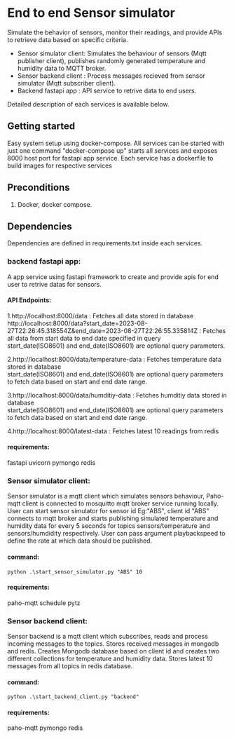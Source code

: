 # End to end Sensor simulator
 
Simulate the behavior of sensors, monitor their readings, and provide APIs to retrieve data based on specific criteria.

* Sensor simulator client: Simulates the behaviour of sensors (Mqtt publisher client), publishes randomly generated temperature and humidity data to MQTT broker.
* Sensor backend client  : Process messages recieved from sensor simulator (Mqtt subscriber client).
* Backend fastapi app    : API service to retrive data to end users. 

Detailed description of each services is available below.

## Getting started

Easy system setup using docker-compose. All services can be started with just one command "docker-compose up" starts all services and exposes 8000 host port for fastapi app service.
Each service has a dockerfile to build images for respective services

## Preconditions

1. Docker, docker compose.

## Dependencies

Dependencies are defined in requirements.txt inside each services.

### backend fastapi app:

A app service using fastapi framework to create and provide apis for end user to retrive datas for sensors.

#### API Endpoints:

1.http://localhost:8000/data  : Fetches all data stored in database                                                                                                                       
  http://localhost:8000/data?start_date=2023-08-27T22:26:45.318554Z&end_date=2023-08-27T22:26:55.335814Z : Fetches all data from start data to end date specified in query                       
  start_date(ISO8601) and end_date(ISO8601) are optional query parameters.

2.http://localhost:8000/data/temperature-data  :  Fetches temperature data stored in database                                                                                                    
  start_date(ISO8601) and end_date(ISO8601) are optional query parameters to fetch data based on start and end date range.

3.http://localhost:8000/data/humditiy-data  :  Fetches humditiy data stored in database                                                                                                          
  start_date(ISO8601) and end_date(ISO8601) are optional query parameters to fetch data based on start and end date range.

4.http://localhost:8000/latest-data : Fetches latest 10 readings from redis

#### requirements:
fastapi
uvicorn
pymongo
redis

### Sensor simulator client: 

Sensor simulator is a mqtt client which simulates sensors behaviour, Paho-mqtt client is connected to mosquitto mqtt broker service running locally.
User can start sensor simulator for sensor id Eg:"ABS", client id "ABS" connects to mqtt broker and starts publishing simulated temperature and humidity data for every 5 seconds for topics sensors/temperature and sensors/humdidity respectively.
User can pass argument playbackspeed to define the rate at which data should be published.

#### command:
```
python .\start_sensor_simulator.py "ABS" 10
```

#### requirements:
paho-mqtt
schedule
pytz

### Sensor backend client:

Sensor backend is a mqtt client which subscribes, reads and process incoming messages to the topics.
Stores received messages in mongodb and redis.
Creates Mongodb database based on client id and creates two different collections for temperature and humidity data.
Stores latest 10 messages from all topics in redis database.

#### command:
```
python .\start_backend_client.py "backend"
```
#### requirements:
paho-mqtt
pymongo
redis



   







